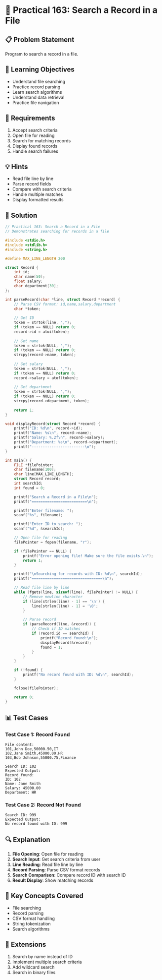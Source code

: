 # 🎯 Practical 163: Search a Record in a File

## 📋 Problem Statement

Program to search a record in a file.

## 🎯 Learning Objectives

- Understand file searching
- Practice record parsing
- Learn search algorithms
- Understand data retrieval
- Practice file navigation

## 📝 Requirements

1. Accept search criteria
2. Open file for reading
3. Search for matching records
4. Display found records
5. Handle search failures

## 💡 Hints

- Read file line by line
- Parse record fields
- Compare with search criteria
- Handle multiple matches
- Display formatted results

## 🔧 Solution

```c
// Practical 163: Search a Record in a File
// Demonstrates searching for records in a file

#include <stdio.h>
#include <stdlib.h>
#include <string.h>

#define MAX_LINE_LENGTH 200

struct Record {
    int id;
    char name[50];
    float salary;
    char department[30];
};

int parseRecord(char *line, struct Record *record) {
    // Parse CSV format: id,name,salary,department
    char *token;
    
    // Get ID
    token = strtok(line, ",");
    if (token == NULL) return 0;
    record->id = atoi(token);
    
    // Get name
    token = strtok(NULL, ",");
    if (token == NULL) return 0;
    strcpy(record->name, token);
    
    // Get salary
    token = strtok(NULL, ",");
    if (token == NULL) return 0;
    record->salary = atof(token);
    
    // Get department
    token = strtok(NULL, ",");
    if (token == NULL) return 0;
    strcpy(record->department, token);
    
    return 1;
}

void displayRecord(struct Record *record) {
    printf("ID: %d\n", record->id);
    printf("Name: %s\n", record->name);
    printf("Salary: %.2f\n", record->salary);
    printf("Department: %s\n", record->department);
    printf("------------------------\n");
}

int main() {
    FILE *filePointer;
    char filename[100];
    char line[MAX_LINE_LENGTH];
    struct Record record;
    int searchId;
    int found = 0;

    printf("Search a Record in a File\n");
    printf("=========================\n");

    printf("Enter filename: ");
    scanf("%s", filename);

    printf("Enter ID to search: ");
    scanf("%d", &searchId);

    // Open file for reading
    filePointer = fopen(filename, "r");

    if (filePointer == NULL) {
        printf("Error opening file! Make sure the file exists.\n");
        return 1;
    }

    printf("\nSearching for records with ID: %d\n", searchId);
    printf("================================\n");

    // Read file line by line
    while (fgets(line, sizeof(line), filePointer) != NULL) {
        // Remove newline character
        if (line[strlen(line) - 1] == '\n') {
            line[strlen(line) - 1] = '\0';
        }

        // Parse record
        if (parseRecord(line, &record)) {
            // Check if ID matches
            if (record.id == searchId) {
                printf("Record found:\n");
                displayRecord(&record);
                found = 1;
            }
        }
    }

    if (!found) {
        printf("No record found with ID: %d\n", searchId);
    }

    fclose(filePointer);

    return 0;
}
```

## 📊 Test Cases

### Test Case 1: Record Found
```
File content:
101,John Doe,50000.50,IT
102,Jane Smith,45000.00,HR
103,Bob Johnson,55000.75,Finance

Search ID: 102
Expected Output:
Record found:
ID: 102
Name: Jane Smith
Salary: 45000.00
Department: HR
```

### Test Case 2: Record Not Found
```
Search ID: 999
Expected Output:
No record found with ID: 999
```

## 🔍 Explanation

1. **File Opening**: Open file for reading
2. **Search Input**: Get search criteria from user
3. **Line Reading**: Read file line by line
4. **Record Parsing**: Parse CSV format records
5. **Search Comparison**: Compare record ID with search ID
6. **Result Display**: Show matching records

## 🎯 Key Concepts Covered

- File searching
- Record parsing
- CSV format handling
- String tokenization
- Search algorithms

## 🚀 Extensions

1. Search by name instead of ID
2. Implement multiple search criteria
3. Add wildcard search
4. Search in binary files